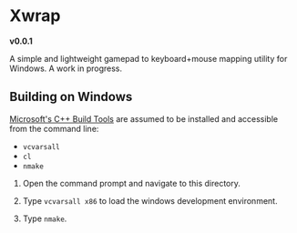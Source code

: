 # Xwrap
**v0.0.1**

A simple and lightweight gamepad to 
keyboard+mouse mapping utility for 
Windows. A work in progress.

## Building on Windows
[Microsoft's C++ Build Tools](https://visualstudio.microsoft.com/visual-cpp-build-tools/) are assumed to be installed and accessible from the command line:
- `vcvarsall`
- `cl`
- `nmake`

1) Open the command prompt and navigate 
   to this directory.

2) Type `vcvarsall x86` to load the 
   windows development environment.

3) Type `nmake`.
